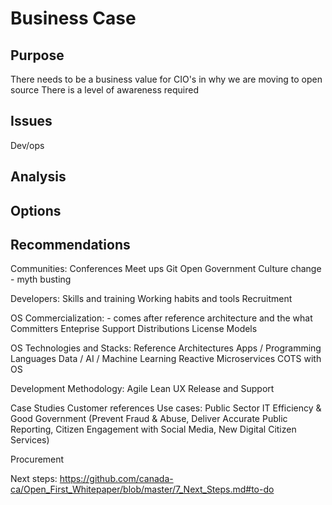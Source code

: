# Business Case

## Purpose

There needs to be a business value for CIO's in why we are moving to open source
There is a level of awareness required

## Issues

Dev/ops

## Analysis

## Options

## Recommendations

Communities:
Conferences
Meet ups
Git
Open Government
Culture change - myth busting

Developers:
Skills and training
Working habits and tools
Recruitment

OS
Commercialization: - comes after reference architecture and the what
Committers
Enteprise Support
Distributions
License Models

OS Technologies and Stacks:
Reference Architectures
Apps / Programming Languages
Data / AI / Machine Learning
Reactive
Microservices
COTS with OS

Development Methodology:
Agile
Lean
UX
Release and Support

Case Studies
Customer references
Use cases: Public Sector IT Efficiency & Good Government (Prevent Fraud
& Abuse, Deliver Accurate Public Reporting, Citizen Engagement with Social
Media, New Digital Citizen Services)

Procurement

Next steps: https://github.com/canada-ca/Open_First_Whitepaper/blob/master/7_Next_Steps.md#to-do
